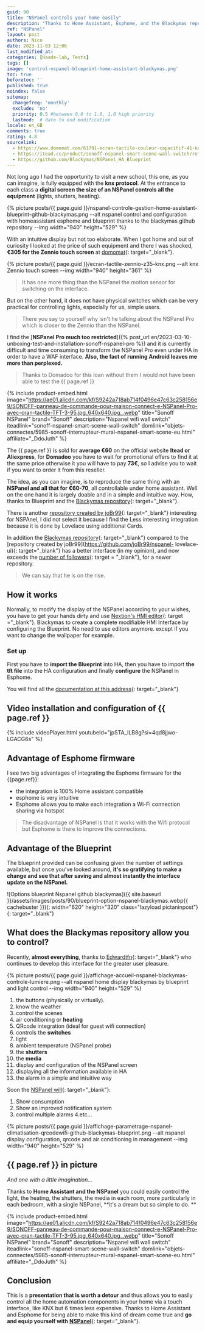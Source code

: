 ```yaml
---
guid: 90
title: "NSPanel controls your home easily"
description: "Thanks to Home Assistant, Esphome, and the Blackymas repository, you can easily configure and control the Sonoff NSPanel at a lower cost. Makes every room intuitive and eliminates remote controls."
ref: "NSPanel"
layout: post
authors: Nico
date: 2023-11-03 12:06
last_modified_at: 
categories: [Haade-lab, Tests]
tags: []
image: 'control-nspanel-blueprint-home-assistant-blackymas.png'
toc: true
beforetoc: ''
published: true
noindex: false
sitemap:
  changefreq: 'monthly'
  exclude: 'no'
  priority: 0.5 #between 0.0 to 1.0, 1.0 high priority
  lastmod:  # date to end modification
locale: en_GB
comments: true
rating: 4.8 
sourcelink:
  - https://www.domomat.com/61791-ecran-tactile-couleur-capacitif-41-knx-zennio-zviz40a-anthracite-zennio-zviz40a.html?gclid=Cj0KCQjwtJKqBhCaARIsAN_yS_mEVUwHizDLA_kXxlf58Zk8PHiNM5nSBS2ysSF5w1TpziFhP8NkSwEaAt5yEALw_wcB
  - https://itead.cc/product/sonoff-nspanel-smart-scene-wall-switch/ref/122/
  - https://github.com/Blackymas/NSPanel_HA_Blueprint
---
```


Not long ago I had the opportunity to visit a new school, this one, as you can imagine, is fully equipped with the **knx protocol**. At the entrance to each class a **digital screen the size of an NSPanel controls all the equipment** (lights, shutters, heating).

{% picture posts/{{ page.guid }}/nspanel-controle-gestion-home-assistant-blueprint-github-blackymas.png --alt nspanel control and configuration with homeassistant esphome and blueprint thanks to the blackymas github repository --img width="940" height="529" %}

With an intuitive display but not too elaborate. When I got home and out of curiosity I looked at the price of such equipment and there I was shocked, **€305 for the Zennio touch screen** at [domomat](https://www.domomat.com/61791-ecran-tactile-couleur-capacitif-41-knx-zennio-zviz40a-anthracite-zennio-zviz40a.html?gclid=Cj0KCQjwtJKqBhCaARIsAN_yS_mysoxT-9LObWx5DgIv0aWkKWDYBfmzagr4HXdLGoKIgpc10omSnYIaAot4EALw_wcB){: target="_blank"}. 

{% picture posts/{{ page.guid }}/ecran-tactile-zennio-z35-knx.png --alt knx Zennio touch screen --img width="940" height="361" %}

> It has one more thing than the NSPanel the motion sensor for switching on the interface.

But on the other hand, it does not have physical switches which can be very practical for controlling lights, especially for us, simple users.

> There you say to yourself why isn't he talking about the NSPanel Pro which is closer to the Zennio than the NSPanel.

I find the [**NSPanel Pro much too restricted**]({% post_url en/2023-03-10-unboxing-test-and-installation-sonoff-nspanel-pro %}) and it is currently difficult and time consuming to transform the NSPanel Pro even under HA in order to have a WAF interface. **Also, the fact of running Android leaves me more than perplexed.**

> Thanks to Domadoo for this loan without them I would not have been able to test the {{ page.ref }}

{% include product-embed.html image="https://ae01.alicdn.com/kf/S9242a718ab714f0496e47c63c258156e9/SONOFF-panneau-de-commande-pour-maison-connect-e-NSPanel-Pro-avec-cran-tactile-TFT-3-95.jpg_640x640.jpg_.webp" title="Sonoff NSPanel" brand="Sonoff" description="Nspanel wifi wall switch" iteadlink="sonoff-nspanel-smart-scene-wall-switch" domlink="objets-connectes/5985-sonoff-interrupteur-mural-nspanel-smart-scene-eu.html" affiliate="_DdoJuth" %}

The {{ page.ref }} is sold for **average €60** on the official website **Itead or Aliexpress**, for **Domadoo** you have to wait for promotional offers to find it at the same price otherwise it you will have to pay **73€**, so I advise you to wait if you want to order it from this reseller.

The idea, as you can imagine, is to reproduce the same thing with an **NSPanel and all that for €60-70**, all controllable under home assistant. Well on the one hand it is largely doable and in a simple and intuitive way. How, thanks to Blueprint and the [Blackymas repository](https://github.com/Blackymas/NSPanel_HA_Blueprint){: target="_blank"}.

There is another [repository created by joBr99](https://github.com/joBr99/nspanel-lovelace-ui){: target="_blank"} interesting for NSPAnel, I did not select it because I find the Less interesting integration because it is done by Lovelace using additional Cards.

In addition the [Blackymas repository](https://github.com/Blackymas/NSPanel_HA_Blueprint){: target="_blank"} compared to the [repository created by joBr99](https://github.com/joBr99/nspanel- lovelace-ui){: target="_blank"} has a better interface (in my opinion), and now exceeds the [number of followers](https://github.com/Blackymas/NSPanel_HA_Blueprint/stargazers){: target = "_blank"}, for a newer repository.
> We can say that he is on the rise.

## How it works

Normally, to modify the display of the NSPanel according to your wishes, you have to get your hands dirty and use [Nextion's HMI editor](https://nextion.tech/nextion-editor/#_section2){: target ="_blank"}. Blackymas to create a complete modifiable HMI Interface by configuring the Blueprint. No need to use editors anymore. except if you want to change the wallpaper for example.

### Set up

First you have to **import the Blueprint** into HA, then you have to import **the tft file** into the HA configuration and finally **configure** the NSPanel in Esphome.

You will find all the [documentation at this address](https://github.com/Blackymas/NSPanel_HA_Blueprint/wiki/(EN)-First-Steps---Installation-and-Setup){: target="_blank"}

## Video installation and configuration of {{ page.ref }}

{% include videoPlayer.html youtubeId="jpSTA_ILB8g?si=4qd8jjwo-LGACG6s" %}

## Advantage of Esphome firmware

I see two big advantages of integrating the Esphome firmware for the {{page.ref}}:
- the integration is 100% Home assistant compatible
- esphome is very intuitive
- Esphome allows you to make each integration a Wi-Fi connection sharing via hotspot

> The disadvantage of NSPanel is that it works with the Wifi protocol but Esphome is there to improve the connections.

## Advantage of the Blueprint

The blueprint provided can be confusing given the number of settings available, but once you've looked around, **it's so gratifying to make a change and see that after saving and almost instantly the interface update on the NSPanel.**

![Options blueprint Nspanel github blackymas]({{ site.baseurl }}/assets/images/posts/90/blueprint-option-nspanel-blackymas.webp{{ cachebuster }}){: width="620" height="320" class="lazyload pictaninpost"}{: target="_blank"}

## What does the Blackymas repository allow you to control?

Recently, **almost everything**, thanks to [Edwardtfn](https://github.com/Blackymas/NSPanel_HA_Blueprint/commits?author=edwardtfn){: target="_blank"} who continues to develop this interface for the greater user pleasure.

{% picture posts/{{ page.guid }}/affichage-accueil-nspanel-blackymas-controle-lumiere.png --alt nspanel home display blackymas by blueprint and light control --img width="940" height="529" %}

1. the buttons (physically or virtually).
2. know the weather
3. control the scenes
4. air conditioning or **heating**
5. QRcode integration (ideal for guest wifi connection)
6. controls the **switches**
7. light
8. ambient temperature (NSPanel probe)
9. the **shutters**
10. the **media**
11. display and configuration of the NSPanel screen
12. displaying all the information available in HA
13. the alarm in a simple and intuitive way

Soon the [NSPanel will](https://github.com/Blackymas/NSPanel_HA_Blueprint/issues?q=is%3Aopen+is%3Aissue+label%3Aroadmap){: target="_blank"}:

1. Show consumption
2. Show an improved notification system
3. control multiple alarms
4.etc...

{% picture posts/{{ page.guid }}/affichage-parametrage-nspanel-climatisation-qrcodewifi-github-blackymas-blueprint.png --alt nspanel display configuration, qrcode and air conditioning in management --img width="940" height="529" %}

## {{ page.ref }} in picture

*And one with a little imagination...*

Thanks to **Home Assistant and the NSPanel** you could easily control the light, the heating, the shutters, the media in each room, more particularly in each bedroom, with a single NSPanel, **it's a dream but so simple to do. **

{% include product-embed.html image="https://ae01.alicdn.com/kf/S9242a718ab714f0496e47c63c258156e9/SONOFF-panneau-de-commande-pour-maison-connect-e-NSPanel-Pro-avec-cran-tactile-TFT-3-95.jpg_640x640.jpg_.webp" title="Sonoff NSPanel" brand="Sonoff" description="Nspanel wifi wall switch" iteadlink="sonoff-nspanel-smart-scene-wall-switch" domlink="objets-connectes/5985-sonoff-interrupteur-mural-nspanel-smart-scene-eu.html" affiliate="_DdoJuth" %}

## Conclusion

This is a **presentation that is worth a detour** and thus allows you to easily control all the home automation components in your home via a touch interface, like KNX but 6 times less expensive. Thanks to Home Assistant and Esphome for being able to make this kind of dream come true and **go and equip yourself with** [**NSPanel**](https://www.domadoo.fr/fr/objets-connectes/5985-sonoff-interrupteur-mural-nspanel-smart-scene-eu.html?domid=39){: target="_blank"}.